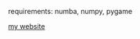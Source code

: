 <p>requirements: numba, numpy, pygame</p>
<a href="https://the-pythoner.000webhostapp.com" target="_blank">my website</a>
